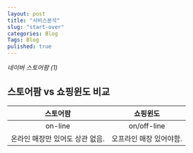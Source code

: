 ```yaml
---
layout: post
title: "서비스분석"
slug: "start-over"
categories: Blog
Tags: Blog
pulished: true
---
```


_네이버 스토어팜 (1)_


**스토어팜 vs 쇼핑윈도** 비교
-------------------------------------------------

| 스토어팜 | 쇼핑윈도 |
| :---: | :---: |
| on-line  | on/off-line  |
| 온라인 매장만 있어도 상관 없음. | 오프라인 매장 있어야함. |


  





